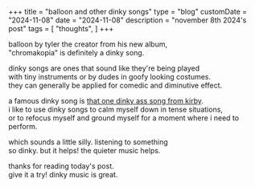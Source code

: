 +++
title = "balloon and other dinky songs"
type = "blog"
customDate = "2024-11-08"
date = "2024-11-08"
description = "november 8th 2024's post"
tags = [
    "thoughts",
]
+++

balloon by tyler the creator from his new album,\
"chromakopia" is definitely a dinky song.

dinky songs are ones that sound like they're being played\
with tiny instruments or by dudes in goofy looking costumes.\
they can generally be applied for comedic and diminutive effect.

a famous dinky song is [that one dinky ass song from kirby](https://www.youtube.com/watch?v=JfewZjo79Hk).\
i like to use dinky songs to calm myself down in tense situations,\
or to refocus myself and ground myself for a moment where i need to perform.

which sounds a little silly. listening to something\
so dinky. but it helps! the quieter music helps.

thanks for reading today's post.\
give it a try! dinky music is great.